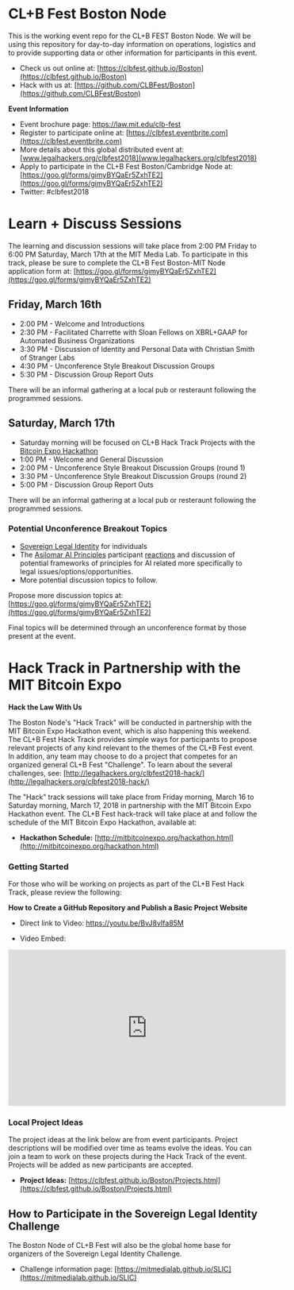 # CL+B Fest Boston Node

This is the working event repo for the CL+B FEST Boston Node.  We will be using this repository for day-to-day information on operations, logistics and to provide supporting data or other information for participants in this event.

* Check us out online at: [https://clbfest.github.io/Boston](https://clbfest.github.io/Boston)
* Hack with us at: [https://github.com/CLBFest/Boston](https://github.com/CLBFest/Boston)

**Event Information**

* Event brochure page: https://law.mit.edu/clb-fest
* Register to participate online at: [https://clbfest.eventbrite.com](https://clbfest.eventbrite.com)
* More details about this global distributed event at: [www.legalhackers.org/clbfest2018](www.legalhackers.org/clbfest2018)
* Apply to participate in the CL+B Fest Boston/Cambridge Node at: [https://goo.gl/forms/gimyBYQaEr5ZxhTE2](https://goo.gl/forms/gimyBYQaEr5ZxhTE2)
* Twitter: #clbfest2018

# Learn + Discuss Sessions

The learning and discussion sessions will take place from 2:00 PM Friday to 6:00 PM Saturday, March 17th at the MIT Media Lab.  To participate in this track, please be sure to complete the CL+B Fest Boston-MIT Node application form at: [https://goo.gl/forms/gimyBYQaEr5ZxhTE2](https://goo.gl/forms/gimyBYQaEr5ZxhTE2)

## Friday, March 16th

* 2:00 PM - Welcome and Introductions
* 2:30 PM - Facilitated Charrette with Sloan Fellows on XBRL+GAAP for Automated Business Organizations
* 3:30 PM - Discussion of Identity and Personal Data with Christian Smith of Stranger Labs
* 4:30 PM - Unconference Style Breakout Discussion Groups
* 5:30 PM - Discussion Group Report Outs

There will be an informal gathering at a local pub or resteraunt following the programmed sessions.

## Saturday, March 17th

* Saturday morning will be focused on CL+B Hack Track Projects with the [Bitcoin Expo Hackathon](http://mitbitcoinexpo.org/hackathon.html)
* 1:00 PM - Welcome and General Discussion
* 2:00 PM - Unconference Style Breakout Discussion Groups (round 1)
* 3:30 PM - Unconference Style Breakout Discussion Groups (round 2)
* 5:00 PM - Discussion Group Report Outs

There will be an informal gathering at a local pub or resteraunt following the programmed sessions.

### Potential Unconference Breakout Topics

* [Sovereign Legal Identity](https://mitmedialab.github.io/SLIC) for individuals
* The [Asilomar AI Principles](https://clbfest.github.io/Boston/Principles-for-AI.html) participant [reactions](https://clbfest.github.io/Boston/Principles-for-AI.html#selected-reactions-to-the-principles) and discussion of potential frameworks of principles for AI related more specifically to legal issues/options/opportunities.
* More potential discussion topics to follow.  

Propose more discussion topics at: [https://goo.gl/forms/gimyBYQaEr5ZxhTE2](https://goo.gl/forms/gimyBYQaEr5ZxhTE2)

Final topics will be determined through an unconference format by those present at the event.

# Hack Track in Partnership with the MIT Bitcoin Expo

**Hack the Law With Us**

The Boston Node's "Hack Track" will be conducted in partnership with the MIT Bitcoin Expo Hackathon event, which is also happening this weekend.  The CL+B Fest Hack Track provides simple ways for participants to propose relevant projects of any kind relevant to the themes of the CL+B Fest event.  In addition, any team may choose to do a project that competes for an organized general CL+B Fest "Challenge".  To learn about the several challenges, see: [http://legalhackers.org/clbfest2018-hack/](http://legalhackers.org/clbfest2018-hack/)

The "Hack" track sessions will take place from Friday morning, March 16 to Saturday morning, March 17, 2018 in partnership with the MIT Bitcoin Expo Hackathon event. The CL+B Fest hack-track will take place at and follow the schedule of the MIT Bitcoin Expo Hackathon, available at:

* **Hackathon Schedule:** [http://mitbitcoinexpo.org/hackathon.html](http://mitbitcoinexpo.org/hackathon.html)

### Getting Started

For those who will be working on projects as part of the CL+B Fest Hack Track, please review the following:

**How to Create a GitHub Repository and Publish a Basic Project Website**

* Direct link to Video: https://youtu.be/BvJ8vIfa85M

* Video Embed: 

<iframe width="560" height="315" src="https://www.youtube.com/embed/BvJ8vIfa85M" frameborder="0" allow="autoplay; encrypted-media" allowfullscreen></iframe>


### Local Project Ideas

The project ideas at the link below are from event participants. Project descriptions will be modified over time as teams evolve the ideas.  You can join a team to work on these projects during the Hack Track of the event.  Projects will be added as new participants are accepted.

* **Project Ideas:** [https://clbfest.github.io/Boston/Projects.html](https://clbfest.github.io/Boston/Projects.html)

## How to Participate in the Sovereign Legal Identity Challenge

The Boston Node of CL+B Fest will also be the global home base for organizers of the Sovereign Legal Identity Challenge.  

* Challenge information page: [https://mitmedialab.github.io/SLIC](https://mitmedialab.github.io/SLIC)


